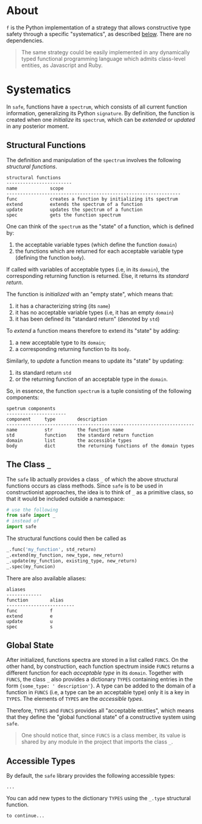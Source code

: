 # About

`f` is the Python implementation of a strategy that allows constructive type safety through a specific "systematics", as described [below](#systematics). There are no dependencies.

> The same strategy could be easily implemented in any dynamically typed functional programming language which admits class-level entities, as Javascript and Ruby.

# Systematics

In `safe`, functions have a `spectrum`, which consists of all current function information, generalizing its Python `signature`. By definition, the function is created when one *initialize* its `spectrum`, which can be *extended* or *updated* in any posterior moment. 

## Structural Functions

The definition and manipulation of the `spectrum` involves the following *structural functions*.

```
structural functions
------------------------
name            scope
----------------------------------------------------------------
func            creates a function by initializing its spectrum
extend          extends the spectrum of a function
update          updates the spectrum of a function
spec            gets the function spectrum
```

One can think of the `spectrum` as the "state" of a function, which is defined by:
1. the acceptable variable types (which define the function `domain`)
2. the functions which are returned for each acceptable variable type (defining the function `body`).

If called with variables of acceptable types (i.e, in its `domain`), the corresponding returning function is returned. Else, it returns its *standard return*.

The function is *initialized* with an "empty state", which means that:
1. it has a characterizing string (its `name`)
2. it has no acceptable variable types (i.e, it has an empty `domain`)
3. it has been defined its "standard return" (denoted by `std`)

To *extend* a function means therefore to extend its "state" by adding:
1. a new acceptable type to its `domain`;
2. a corresponding returning function to its `body`.

Similarly, to *update* a function means to update its "state" by updating:
1. its standard return `std`
2. or the returning function of an acceptable type in the `domain`.

So, in essence, the function `spectrum` is a tuple consisting of the following components:

```
spetrum components
----------------------
component     type        description
---------------------------------------------------------------------
name          str         the function name 
std           function    the standard return function     
domain        list        the accessible types
body          dict        the returning functions of the domain types
```

## The Class `_`

The `safe` lib actually provides a class `_` of which the above structural functions occurs as class methods. Since `safe` is to be used in constructionist approaches, the idea is to think of `_` as a primitive class, so that it would be included outside a namespace:

```python
# use the following
from safe import _
# instead of 
import safe
```
The structural functions could then be called as

```python
_.func('my_function', std_return)
_.extend(my_function, new_type, new_return)
_.update(my_function, existing_type, new_return)
_.spec(my_funcion)
```

There are also available aliases:
```
aliases
-------------
function        alias
-------------------------
func            f
extend          e
update          u
spec            s
```

## Global State

After initialized, functions spectra are stored in a list called `FUNCS`. On the other hand, by construction, each function spectrum inside `FUNCS` returns a different function for each *acceptable type* in its `domain`. Together with `FUNCS`, the class `_` also provides a dictionary `TYPES` containing entries in the form `{some_type: ' description'}`. A type can be added to the domain of a function in `FUNCS` (i.e, a type can be an acceptable type) only it is a key in `TYPES`. The elements of `TYPES` are the *accessible types*.

Therefore, `TYPES` and `FUNCS` provides all "acceptable entities", which means that they define the "global functional state" of a constructive system using `safe`. 

> One should notice that, since `FUNCS` is a class member, its value is shared by any module in the project that imports the class `_`.

## Accessible Types

By default, the `safe` library provides the following accessible types:

```
...
```

You can add new types to the dictionary `TYPES` using the `_.type` structural function.

```
to continue...
```

